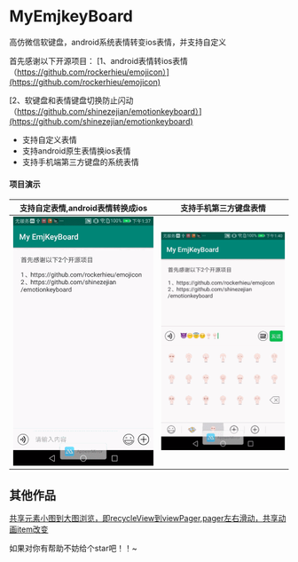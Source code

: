 # MyEmjkeyBoard
高仿微信软键盘，android系统表情转变ios表情，并支持自定义




首先感谢以下开源项目：
[1、android表情转ios表情（https://github.com/rockerhieu/emojicon）](https://github.com/rockerhieu/emojicon) 


[2、软键盘和表情键盘切换防止闪动（https://github.com/shinezejian/emotionkeyboard）](https://github.com/shinezejian/emotionkeyboard)  


 - 支持自定义表情
 - 支持android原生表情换ios表情
 - 支持手机端第三方键盘的系统表情


#### 项目演示
|支持自定表情,android表情转换成ios|支持手机第三方键盘表情|
|:---:|:---:|
|![](https://github.com/lihangleo2/MyEmjkeyBoard/blob/master/keyboard1.gif)|![](https://github.com/lihangleo2/MyEmjkeyBoard/blob/master/keyboard2.gif)|



## 其他作品
[共享元素小图到大图浏览，即recycleView到viewPager,pager左右滑动，共享动画item改变](https://github.com/lihangleo2/mPro)  


如果对你有帮助不妨给个star吧！！~
